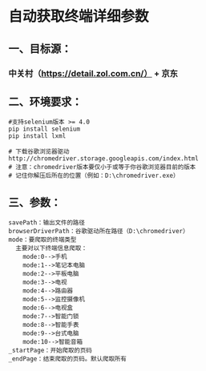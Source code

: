# 自动获取终端详细参数
## 一、目标源：
###   中关村（https://detail.zol.com.cn/）   +    京东
## 二、环境要求：
    #支持selenium版本 >= 4.0
    pip install selenium
    pip install lxml

    # 下载谷歌浏览器驱动
    http://chromedriver.storage.googleapis.com/index.html
    # 注意：chromedriver版本要仅小于或等于你谷歌浏览器目前的版本
    # 记住你解压后所在的位置（例如：D:\chromedriver.exe）
## 三、参数：
    savePath：输出文件的路径
    browserDriverPath：谷歌驱动所在路径（D:\chromedriver）
    mode：要爬取的终端类型
      主要对以下终端信息爬取：
        mode:0-->手机
        mode:1-->笔记本电脑
        mode:2-->平板电脑
        mode:3-->电视
        mode:4-->路由器
        mode:5-->监控摄像机
        mode:6-->电视盒
        mode:7-->智能门锁
        mode:8-->智能手表
        mode:9-->台式电脑
        mode:10-->智能音箱
    _startPage：开始爬取的页码
    _endPage：结束爬取的页码。默认爬取所有
